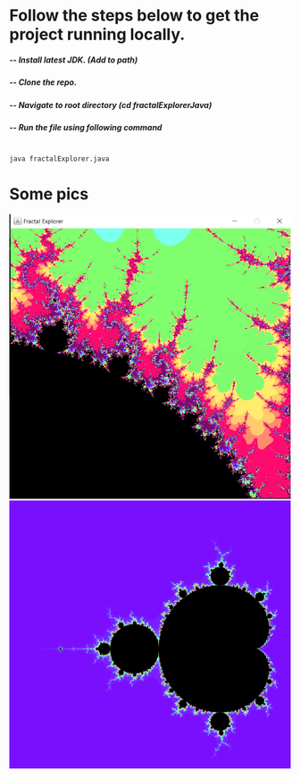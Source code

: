 

# Follow the steps below to get the project running locally.





##### -- Install latest JDK. (Add to path)
##### -- Clone the repo.
##### -- Navigate to root directory (cd fractalExplorerJava)
##### -- Run the file using following command
#
```
java fractalExplorer.java
```

# Some pics

![Fractal Image 1](images/Capture1.PNG)
![Fractal Image 1](images/Capture2.PNG)
